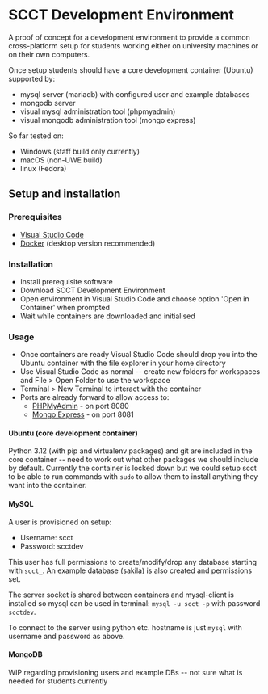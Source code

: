 # SCCT Development Environment
A proof of concept for a development environment to provide a common cross-platform setup for students working either on university machines or on their own computers.

Once setup students should have a core development container (Ubuntu) supported by:
* mysql server (mariadb) with configured user and example databases
* mongodb server
* visual mysql administration tool (phpmyadmin)
* visual mongodb administration tool (mongo express)

So far tested on:
* Windows (staff build only currently)
* macOS (non-UWE build)
* linux (Fedora)

## Setup and installation
### Prerequisites
* [Visual Studio Code](https://code.visualstudio.com/)
* [Docker](https://www.docker.com/products/docker-desktop/) (desktop version recommended)

### Installation
* Install prerequisite software
* Download SCCT Development Environment
* Open environment in Visual Studio Code and choose option 'Open in Container' when prompted
* Wait while containers are downloaded and initialised

### Usage
* Once containers are ready Visual Studio Code should drop you into the Ubuntu container with the file explorer in your home directory
* Use Visual Studio Code as normal -- create new folders for workspaces and File > Open Folder to use the workspace
* Terminal > New Terminal to interact with the container
* Ports are already forward to allow access to:
  * [PHPMyAdmin](http://localhost:8080) - on port 8080
  * [Mongo Express](http://localhost:8081) - on port 8081

#### Ubuntu (core development container)
Python 3.12 (with pip and virtualenv packages) and git are included in the core container -- need to work out what other packages we should include by default. Currently the container is locked down but we could setup scct to be able to run commands with `sudo` to allow them to install anything they want into the container.

#### MySQL
A user is provisioned on setup:
* Username: scct
* Password: scctdev

This user has full permissions to create/modify/drop any database starting with `scct_`. An example database (sakila) is also created and permissions set.

The server socket is shared between containers and mysql-client is installed so mysql can be used in terminal: `mysql -u scct -p` with password `scctdev`.

To connect to the server using python etc. hostname is just `mysql` with username and password as above.

#### MongoDB
WIP regarding provisioning users and example DBs -- not sure what is needed for students currently
